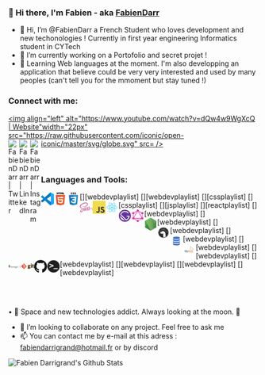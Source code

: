 ### 👋 Hi there, I'm Fabien - aka [FabienDarr][website]


- 👋 Hi, I’m @FabienDarr a French Student who loves development and new techonologies ! Currently in first year engineering Informatics student in CYTech 
- 👀 I’m currently working on a Portofolio and secret projet !
- 🌌 Learning Web languages at the moment. I'm also developping an application that believe could be very very interested and used by many peoples (can't tell you for the mmoment but stay tuned !)

### Connect with me:

[<img align="left" alt="https://www.youtube.com/watch?v=dQw4w9WgXcQ | Website"width="22px"  src="https://raw.githubusercontent.com/iconic/open-iconic/master/svg/globe.svg" src= />][website]
[<img align="left" alt="FabienDarr | Twitter" width="22px" src="https://cdn.jsdelivr.net/npm/simple-icons@v3/icons/twitter.svg" />][twitter]
[<img align="left" alt="FabienDarr | LinkedIn" width="22px" src="https://cdn.jsdelivr.net/npm/simple-icons@v3/icons/linkedin.svg" />][linkedin]
[<img align="left" alt="FabienDarr | Instagram" width="22px" src="https://cdn.jsdelivr.net/npm/simple-icons@v3/icons/instagram.svg" />][instagram]

<br />

### Languages and Tools:

[<img align="left" alt="Visual Studio Code" width="26px" src="https://raw.githubusercontent.com/github/explore/80688e429a7d4ef2fca1e82350fe8e3517d3494d/topics/visual-studio-code/visual-studio-code.png" />][webdevplaylist]
[<img align="left" alt="HTML5" width="26px" src="https://raw.githubusercontent.com/github/explore/80688e429a7d4ef2fca1e82350fe8e3517d3494d/topics/html/html.png" />][webdevplaylist]
[<img align="left" alt="CSS3" width="26px" src="https://raw.githubusercontent.com/github/explore/80688e429a7d4ef2fca1e82350fe8e3517d3494d/topics/css/css.png" />][cssplaylist]
[<img align="left" alt="Sass" width="26px" src="https://raw.githubusercontent.com/github/explore/80688e429a7d4ef2fca1e82350fe8e3517d3494d/topics/sass/sass.png" />][cssplaylist]
[<img align="left" alt="JavaScript" width="26px" src="https://raw.githubusercontent.com/github/explore/80688e429a7d4ef2fca1e82350fe8e3517d3494d/topics/javascript/javascript.png" />][jsplaylist]
[<img align="left" alt="React" width="26px" src="https://raw.githubusercontent.com/github/explore/80688e429a7d4ef2fca1e82350fe8e3517d3494d/topics/react/react.png" />][reactplaylist]
[<img align="left" alt="Gatsby" width="26px" src="https://raw.githubusercontent.com/github/explore/e94815998e4e0713912fed477a1f346ec04c3da2/topics/gatsby/gatsby.png" />][webdevplaylist]
[<img align="left" alt="GraphQL" width="26px" src="https://raw.githubusercontent.com/github/explore/80688e429a7d4ef2fca1e82350fe8e3517d3494d/topics/graphql/graphql.png" />][webdevplaylist]
[<img align="left" alt="Node.js" width="26px" src="https://raw.githubusercontent.com/github/explore/80688e429a7d4ef2fca1e82350fe8e3517d3494d/topics/nodejs/nodejs.png" />][webdevplaylist]
[<img align="left" alt="Deno" width="26px" src="https://raw.githubusercontent.com/github/explore/361e2821e2dea67711cde99c9c40ed357061cf27/topics/deno/deno.png" />][webdevplaylist]
[<img align="left" alt="SQL" width="26px" src="https://raw.githubusercontent.com/github/explore/80688e429a7d4ef2fca1e82350fe8e3517d3494d/topics/sql/sql.png" />][webdevplaylist]
[<img align="left" alt="MySQL" width="26px" src="https://raw.githubusercontent.com/github/explore/80688e429a7d4ef2fca1e82350fe8e3517d3494d/topics/mysql/mysql.png" />][webdevplaylist]
[<img align="left" alt="MongoDB" width="26px" src="https://raw.githubusercontent.com/github/explore/80688e429a7d4ef2fca1e82350fe8e3517d3494d/topics/mongodb/mongodb.png" />][webdevplaylist]
[<img align="left" alt="Git" width="26px" src="https://raw.githubusercontent.com/github/explore/80688e429a7d4ef2fca1e82350fe8e3517d3494d/topics/git/git.png" />][webdevplaylist]
[<img align="left" alt="GitHub" width="26px" src="https://raw.githubusercontent.com/github/explore/78df643247d429f6cc873026c0622819ad797942/topics/github/github.png" />][webdevplaylist]
[<img align="left" alt="Terminal" width="26px" src="https://raw.githubusercontent.com/github/explore/80688e429a7d4ef2fca1e82350fe8e3517d3494d/topics/terminal/terminal.png" />][webdevplaylist]

<br />
<br />


 •  🚀 Space and new technologies addict. Always looking at the moon. 🔭
- 💞️ I’m looking to collaborate on any project. Feel free to ask me 
- 📫 You can contact me by e-mail at this adress : fabiendarrigrand@hotmail.fr or by discord 

<img align="left" alt="Fabien Darrigrand's Github Stats" src="https://github-readme-stats.vercel.app/api?username=FabienDarr&show_icons=true&hide_border=true&theme=cobalt" />
<!---
FabienDarr/FabienDarr is a ✨ special ✨ repository because its `README.md` (this file) appears on your GitHub profile.
You can click the Preview link to take a look at your changes.
--->

<!--- BLOG-POST-LIST:START --->
[website]: https://www.youtube.com/watch?v=dQw4w9WgXcQ
[twitter]: https://twitter.com/Oxoto64
[linkedin]: https://www.linkedin.com/in/fabien-darrigrand
[instagram]: https://www.instagram.com/fabien.darr/

